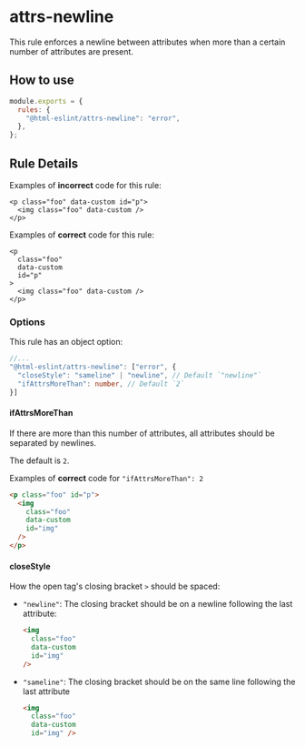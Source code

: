 # attrs-newline

This rule enforces a newline between attributes when more than a certain number of attributes are present.

## How to use

```js,.eslintrc.js
module.exports = {
  rules: {
    "@html-eslint/attrs-newline": "error",
  },
};
```

## Rule Details

Examples of **incorrect** code for this rule:

<!-- prettier-ignore -->
```html,incorrect
<p class="foo" data-custom id="p">
  <img class="foo" data-custom />
</p>
```

Examples of **correct** code for this rule:

```html,correct
<p
  class="foo"
  data-custom
  id="p"
>
  <img class="foo" data-custom />
</p>
```

### Options

This rule has an object option:

```ts
//...
"@html-eslint/attrs-newline": ["error", {
  "closeStyle": "sameline" | "newline", // Default `"newline"`
  "ifAttrsMoreThan": number, // Default `2`
}]
```

#### ifAttrsMoreThan

If there are more than this number of attributes, all attributes should be separated by newlines.

The default is `2`.

Examples of **correct** code for `"ifAttrsMoreThan": 2`

<!-- prettier-ignore -->
```html
<p class="foo" id="p">
  <img
    class="foo"
    data-custom
    id="img"
  />
</p>
```

#### closeStyle

How the open tag's closing bracket `>` should be spaced:

- `"newline"`: The closing bracket should be on a newline following the last attribute:
  <!-- prettier-ignore -->
  ```html
  <img
    class="foo"
    data-custom
    id="img"
  />
  ```

- `"sameline"`: The closing bracket should be on the same line following the last attribute
  <!-- prettier-ignore -->
  ```html
  <img
    class="foo"
    data-custom
    id="img" />
  ```
